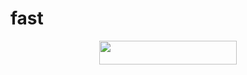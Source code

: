 # fast
<p align="center"><a href="https://heroku.com/deploy?template=https://github.com/FastUserBot/QurulumBotu"> <img src="https://img.shields.io/badge/Deploy%20To%20Heroku-red?style=for-the-badge&logo=heroku" width="220" height="38.45"/></a></p>
